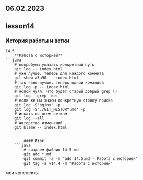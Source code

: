06.02.2023
---
## lesson14

### История работы и ветки
	14.5
		**Работа с историей**
	```java
		# попробуем указать конкретный путь
		git log -- index.html
		# уже лучше. теперь для каждого коммита
		git show a3a90 -- index.html
		# так явно лучше. теперь одной командой
		git log -p -- index.html
		# жопой чуял, что будет старый добрый grep !)
		git log --grep 'вет'
		# если же мы знаем конкретную строку поиска
		git log -S'nginx' -p
		git log -S'./GIT_HISTORY.md' -p
		# искать по всем веткам
		git log --all
		# Авторство изменений
		git blame -- index.html
```
		
		#### Итог
	```java
		# создаем файлик 14.5.md
		git add *.md
		git commit -a -m "add 14.5.md - Работа с историей"
		git tag -a v14.4 -m "Работа с историей"
```
~~мои конспекты~~